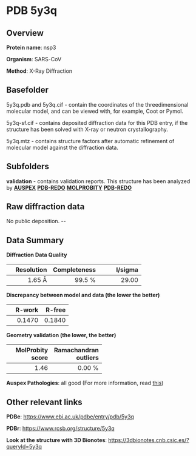# PDB 5y3q

## Overview

**Protein name**: nsp3

**Organism**: SARS-CoV

**Method**: X-Ray Diffraction

## Basefolder

5y3q.pdb and 5y3q.cif - contain the coordinates of the threedimensional molecular model, and can be viewed with, for example, Coot or Pymol.

5y3q-sf.cif - contains deposited diffraction data for this PDB entry, if the structure has been solved with X-ray or neutron crystallography.

5y3q.mtz - contains structure factors after automatic refinement of molecular model against the diffraction data.

## Subfolders





**validation** - contains validation reports. This structure has been analyzed by [**AUSPEX**](https://github.com/thorn-lab/coronavirus_structural_task_force/tree/master/pdb/nsp3/SARS-CoV/5y3q/validation/auspex) [**PDB-REDO**](https://github.com/thorn-lab/coronavirus_structural_task_force/tree/master/pdb/nsp3/SARS-CoV/5y3q/validation/pdb-redo) [**MOLPROBITY**](https://github.com/thorn-lab/coronavirus_structural_task_force/tree/master/pdb/nsp3/SARS-CoV/5y3q/validation/molprobity) [**PDB-REDO**](https://github.com/thorn-lab/coronavirus_structural_task_force/blob/master/pdb/nsp3/SARS-CoV/5y3q/validation/Xtriage_output.log) 

## Raw diffraction data

No public deposition. --<br> 

## Data Summary
**Diffraction Data Quality**

|   | Resolution | Completeness| I/sigma |
|---|-------------:|----------------:|--------------:|
|   |1.65 Å|99.5  %|<img width=50/>29.00|

**Discrepancy between model and data (the lower the better)**

|   | **R-work**| **R-free**   
|---|-------------:|----------------:|           
||  0.1470|  0.1840|

**Geometry validation (the lower, the better)**

|   |**MolProbity<br>score**| **Ramachandran<br>outliers** 
|---|-------------:|----------------:|
||  1.46|  0.00 %|

**Auspex Pathologies**: all good (For more information, read [this](https://github.com/thorn-lab/coronavirus_structural_task_force/blob/master/pdb/nsp3/SARS-CoV/5y3q/validation/auspex/5y3q_auspex_comments.txt))

 



## Other relevant links 
**PDBe**:  https://www.ebi.ac.uk/pdbe/entry/pdb/5y3q
 
**PDBr**: https://www.rcsb.org/structure/5y3q 

**Look at the structure with 3D Bionotes**: https://3dbionotes.cnb.csic.es/?queryId=5y3q

